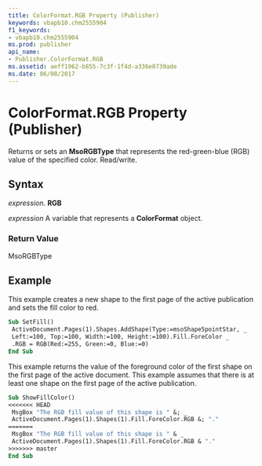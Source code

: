 ```yaml
---
title: ColorFormat.RGB Property (Publisher)
keywords: vbapb10.chm2555904
f1_keywords:
- vbapb10.chm2555904
ms.prod: publisher
api_name:
- Publisher.ColorFormat.RGB
ms.assetid: aeff1962-b855-7c3f-1f4d-a336e0739ade
ms.date: 06/08/2017
---
```



# ColorFormat.RGB Property (Publisher)

Returns or sets an  **MsoRGBType** that represents the red-green-blue (RGB) value of the specified color. Read/write.


## Syntax

 _expression_. **RGB**

 _expression_ A variable that represents a  **ColorFormat** object.


### Return Value

MsoRGBType


## Example

This example creates a new shape to the first page of the active publication and sets the fill color to red.


```vb
Sub SetFill() 
 ActiveDocument.Pages(1).Shapes.AddShape(Type:=msoShape5pointStar, _ 
 Left:=100, Top:=100, Width:=100, Height:=100).Fill.ForeColor _ 
 .RGB = RGB(Red:=255, Green:=0, Blue:=0) 
End Sub
```

This example returns the value of the foreground color of the first shape on the first page of the active document. This example assumes that there is at least one shape on the first page of the active publication.




```vb
Sub ShowFillColor() 
<<<<<<< HEAD
 MsgBox "The RGB fill value of this shape is " &; _ 
 ActiveDocument.Pages(1).Shapes(1).Fill.ForeColor.RGB &; "." 
=======
 MsgBox "The RGB fill value of this shape is " & _ 
 ActiveDocument.Pages(1).Shapes(1).Fill.ForeColor.RGB & "." 
>>>>>>> master
End Sub
```


